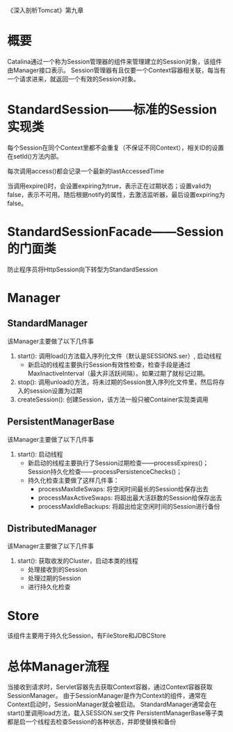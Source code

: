 《深入剖析Tomcat》第九章

# 概要
Catalina通过一个称为Session管理器的组件来管理建立的Session对象，该组件由Manager接口表示。
Session管理器有且仅要一个Context容器相关联，每当有一个请求进来，就返回一个有效的Session对象。

# StandardSession——标准的Session实现类
每个Session在同个Context里都不会重复（不保证不同Context），相关ID的设置在setId()方法内部。

每次调用access()都会记录一个最新的lastAccessedTime

当调用expire()时，会设置expiring为true，表示正在过期状态；设置valid为false，表示不可用。随后根据notify的属性，去激活监听器，最后设置expiring为false。

# StandardSessionFacade——Session的门面类
防止程序员将HttpSession向下转型为StandardSession

# Manager

## StandardManager
该Manager主要做了以下几件事
1. start(): 调用load()方法载入序列化文件（默认是SESSIONS.ser）, 启动线程
     * 新启动的线程主要执行Session有效性检查，检查手段是通过MaxInactiveInterval（最大非活跃间隔）。如果过期了就标记过期。
2. stop(): 调用unload()方法，将未过期的Session放入序列化文件里，然后将存入的session设置为过期
3. createSession(): 创建Session，该方法一般只被Container实现类调用

## PersistentManagerBase
该Manager主要做了以下几件事
1. start(): 启动线程
     * 新启动的线程主要执行了Session过期检查——processExpires()；Session持久化检查——processPersistenceChecks()；
     * 持久化检查主要做了这样几件事：
         * processMaxIdleSwaps: 将空闲时间最长的Session给保存出去
         * processMaxActiveSwaps: 将超出最大活跃数的Session给保存出去
         * processMaxIdleBackups: 将超出给定空闲时间的Session进行备份

## DistributedManager
该Manager主要做了以下几件事
1. start(): 获取收发的Cluster，启动本类的线程
     * 处理接收到的Session
     * 处理过期的Session
     * 进行持久化检查

# Store
该组件主要用于持久化Session，有FileStore和JDBCStore

# 总体Manager流程
当接收到请求时，Servlet容器先去获取Context容器，通过Context容器获取SessionManager。
由于SessionManager是作为Context的组件，通常在Context启动时，SessionManager就会被启动。
StandardManager通常会在start()里调用load方法，载入SESSION.ser文件
PersistentManagerBase等子类都是启一个线程去检查Session的各种状态，并即使替换和备份